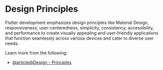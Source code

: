 # Design Principles

Flutter development emphasizes design principles like Material Design, responsiveness, user-centeredness, simplicity, consistency, accessibility, and performance to create visually appealing and user-friendly applications that function seamlessly across various devices and cater to diverse user needs.

Learn more from the following:

- [@article@Design - Principles](https://docs.flutter.dev/cookbook/design)
